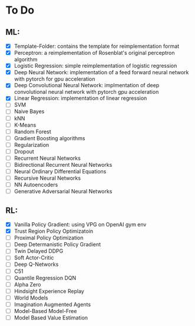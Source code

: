# To Do

 ## ML:
  - [x] Template-Folder: contains the template for reimplementation format
  - [x] Perceptron: a reimplementation of Rosenblat's original perceptron algorithm
  - [x] Logistic Regression: simple reimplementation of logistic regression
  - [x] Deep Neural Network: implementation of a feed forward neural network with pytorch for gpu acceleration
  - [x] Deep Convolutional Neural Network: implmentation of deep convolutional neural network with pytorch gpu acceleration
  - [x] Linear Regression: implementation of linear regression 
  - [ ] SVM
  - [ ] Naive Bayes
  - [ ] kNN
  - [ ] K-Means
  - [ ] Random Forest
  - [ ] Gradient Boosting algorithms
  - [ ] Regularization
  - [ ] Dropout
  - [ ] Recurrent Neural Networks
  - [ ] Bidirectional Recurrent Neural Networks
  - [ ] Neural Ordinary Differential Equations
  - [ ] Recursive Neural Networks
  - [ ] NN Autoencoders
  - [ ] Generative Adversarial Neural Networks
  
 ## RL:
  - [x] Vanilla Policy Gradient: using VPG on OpenAI gym env
  - [x] Trust Region Policy Optimizatoin
  - [ ] Proximal Policy Optimization
  - [ ] Deep Determanistic Policy Gradient
  - [ ] Twin Delayed DDPG
  - [ ] Soft Actor-Critic
  - [ ] Deep Q-Networks
  - [ ] C51
  - [ ] Quantile Regression DQN
  - [ ] Alpha Zero
  - [ ] Hindsight Experience Replay
  - [ ] World Models
  - [ ] Imagination Augmented Agents
  - [ ] Model-Based Model-Free
  - [ ] Model Based Value Estimation
